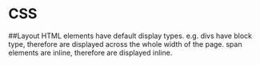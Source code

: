 # CSS

##Layout
HTML elements have default display types. e.g. divs have block type, therefore are displayed across the whole width of the page. span elements are inline, therefore are displayed inline.
